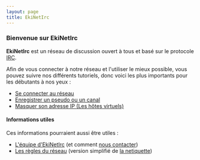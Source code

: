 ```yaml
---
layout: page
title: EkiNetIrc
---
```


### Bienvenue sur EkiNetIrc
**EkiNetIrc** est un réseau de discussion ouvert à tous et basé sur le protocole [IRC](https://fr.wikipedia.org/wiki/Internet_Relay_Chat).

Afin de vous connecter à notre réseau et l'utiliser le mieux possible, vous pouvez suivre nos différents tutoriels, donc voici les plus importants pour les débutants à nos yeux :

* [Se connecter au réseau](/docs/connexion.html)
* [Enregistrer un pseudo ou un canal](/docs/services/enregistrement.html)
* [Masquer son adresse IP (Les hôtes virtuels)](/docs/vhosts.html)


#### Informations utiles
Ces informations pourraient aussi être utiles :

* [L'équipe d'EkiNetIrc](/equipe.html) (et comment [nous contacter](/contact.html))
* [Les règles du réseau](/rules.html) (version simplifié de [la netiquette](/netiquette/))
